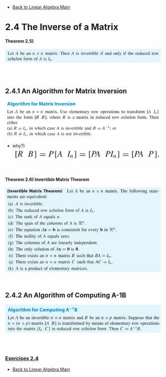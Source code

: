 * [Back to Linear Algebra Main](../../main.md)

# 2.4 The Inverse of a Matrix

#### Theorem 2.5)
![](images/001.png)

<br><br>

## 2.4.1 An Algorithm for Matrix Inversion
![](images/002.png)
- why?)   
  ![](images/003.png)

<br>

#### Theorem 2.6) Invertible Matrix Theorem
![](images/004.png)

<br>

## 2.4.2 An Algorithm of Computing A-1B
![](images/005.png)

<br><br>

### [Exercises 2.4](./exercises.md)


* [Back to Linear Algebra Main](../../main.md)